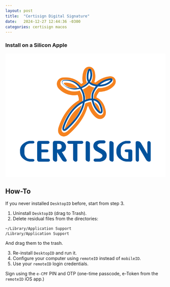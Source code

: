 ```yaml
---
layout: post
title:  "Certisign Digital Signature"
date:   2024-12-27 12:44:36 -0300
categories: certisign macos
---
```

### Install on a Silicon Apple

![certisign logo](/assets/img/certisign-seeklogo.png "Certisign logo")

## How-To

If you never installed `DesktopID` before, start from step 3.

1. Uninstall `DesktopID` (drag to Trash).
2. Delete residual files from the directories:
```
~/Library/Application Support 
/Library/Application Support 
```
And drag them to the trash.

3. Re-install `DesktopID` and run it.
4. Configure your computer using `remoteID` instead of `mobileID`.
5. Use your `remoteID` login credentials.

Sign using the `e-CPF` PIN and OTP (one-time passcode, e-Token from the `remoteID` iOS app.)
